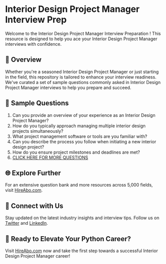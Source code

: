 # Interior Design Project Manager Interview Prep

Welcome to the Interior Design Project Manager Interview Preparation ! This resource is designed to help you ace your Interior Design Project Manager interviews with confidence.

## 🚀 Overview

Whether you're a seasoned Interior Design Project Manager or just starting in the field, this repository is tailored to enhance your interview readiness. We've curated a set of sample questions commonly asked in Interior Design Project Manager interviews to help you prepare and succeed.

## 📝 Sample Questions

1. Can you provide an overview of your experience as an Interior Design Project Manager?
2. How do you typically approach managing multiple interior design projects simultaneously?
3. What project management software or tools are you familiar with?
4. Can you describe the process you follow when initiating a new interior design project?
5. How do you ensure project milestones and deadlines are met?
6. [CLICK HERE FOR MORE QUESTIONS](https://hireabo.com/job/6_2_10/Interior%20Design%20Project%20Manager)

## 🌐 Explore Further

For an extensive question bank and more resources across 5,000 fields, visit [HireAbo.com](https://www.hireabo.com).

## 📱 Connect with Us

Stay updated on the latest industry insights and interview tips. Follow us on [Twitter](https://twitter.com/hireabo) and [LinkedIn](https://www.linkedin.com/in/hire-abo-3609972a8/).

## 🚀 Ready to Elevate Your Python Career?

Visit [HireAbo.com](https://www.hireabo.com) now and take the first step towards a successful Interior Design Project Manager career!